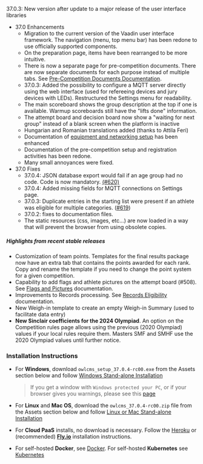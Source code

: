 37.0.3: New version after update to a major release of the user interface libraries

- 37.0 Enhancements
  - Migration to the current version of the Vaadin user interface framework. The navigation (menu, top menu bar) has been redone to use officially supported components.
  - On the preparation page, items have been rearranged to be more intuitive.
  - There is now a separate page for pre-competition documents. There are now separate documents for each purpose instead of multiple tabs. See [Pre-Competition Documents Documentation](https://owlcms.github.io/owlcms4-prerelease/#/2400PreCompetitionDocuments).
  - 37.0.3: Added the possibility to configure a MQTT server directly using the web interface (used for refereeing devices and jury devices with LEDs). Restructured the Settings menu for readability.
  - The main scoreboard shows the group description at the top if one is available. Warmup scoreboards still have the "lifts done" information.
  - The attempt board and decision board now show a "waiting for next group" instead of a blank screen when the platform is inactive
  - Hungarian and Romanian translations added (thanks to Attila Feri)
  - Documentation of [equipment and networking setup](https://owlcms.github.io/owlcms4-prerelease/#/EquipmentSetup) has been enhanced
  - Documentation of the pre-competition setup and registration activities has been redone.
  - Many small annoyances were fixed.
- 37.0 Fixes
  - 37.0.4: JSON database export would fail if an age group had no code.  Code is now mandatory. [(#620)](https://github.com/jflamy/owlcms4/issues/620)
  - 37.0.4: Added missing fields for MQTT connections on Settings page. 
  - 37.0.3: Duplicate entries in the starting list were present if an athlete was eligible for multiple categories. ([#619](https://github.com/jflamy/owlcms4/issues/619))
  - 37.0.2: fixes to documentation files.
  - The static resources (css, images, etc...) are now loaded in a way that will prevent the browser from using obsolete copies.


##### Highlights from recent stable releases

- Customization of team points. Templates for the final results package now have an extra tab that contains the points awarded for each rank. Copy and rename the template if you need to change the point system for a given competition.
- Capability to add flags and athlete pictures on the attempt board (#508).  See [Flags and Pictures](https://owlcms.github.io/owlcms4-prerelease/#/FlagsPicture) documentation.
- Improvements to Records processing. See [Records Eligibility](https://owlcms.github.io/owlcms4-prerelease/#/Records) documentation. 
- New Weigh-in template to create an empty Weigh-in Summary (used to facilitate data entry)
- **New Sinclair coefficients for the 2024 Olympiad**.  An option on the Competition rules page allows using the previous (2020 Olympiad) values if your local rules require them.  Masters SMF and SMHF use the 2020 Olympiad values until further notice.


### **Installation Instructions**

  - For **Windows**, download `owlcms_setup_37.0.4-rc00.exe` from the Assets section below and follow [Windows Stand-alone Installation](https://owlcms.github.io/owlcms4-prerelease/#/LocalWindowsSetup)

    > If you get a window with `Windows protected your PC`, or if your browser gives you warnings, please see this [page](https://owlcms.github.io/owlcms4-prerelease/#/DefenderOff)

  - For **Linux** and **Mac OS**, download the `owlcms_37.0.4-rc00.zip` file from the Assets section below and follow [Linux or Mac Stand-alone Installation](https://owlcms.github.io/owlcms4-prerelease/#/LocalLinuxMacSetup)

  - For **Cloud PaaS** installs, no download is necessary. Follow the [Heroku](https://owlcms.github.io/owlcms4-prerelease/#Heroku) or (recommended) **[Fly.io](https://owlcms.github.io/owlcms4-prerelease/#Fly)** installation instructions.

  - For self-hosted **Docker**, see [Docker](https://owlcms.github.io/owlcms4-prerelease/#/LocalWindowsSetup). For self-hosted **Kubernetes** see [Kubernetes](https://owlcms.github.io/owlcms4-prerelease/#/DigitalOcean)
